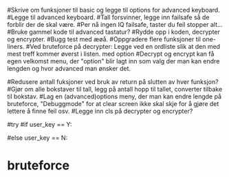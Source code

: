 


#Skrive om funksjoner til basic og legge til options for advanced keyboard.
#Legge til advanced keyboard.
#Tall forsvinner, legge inn failsafe så de forblir der de skal være.
#Per nå ingen IQ failsafe, taster du feil stopper alt...
#Bruke gammel kode til advanced tastatur?
#Rydde opp i koden, decrypter og encrypter.
#Bugg test med æøå. 
#Oppgradere flere funksjoner til one-liners.
#Ved bruteforce på decrypter: Legge ved en ordliste slik at den med mest treff kommer øverst i listen. med option 
#Decrypt og encrypt kan få egen velkomst menu, der "option" blir lagt inn som valg der man kan endre lengden og hvor advanced man ønsker det.



#Redusere antall fuksjoner ved bruk av return på slutten av hver funksjon?
#Gjør om alle bokstaver til tall, legg på antall hopp til tallet, converter tilbake til bokstav.
#Lag en (advanced)options meny, der man kan endre lengde på bruteforce, "Debuggmode" for at clear screen ikke skal skje for å gjøre det lettere å finne feil osv.
#Legge inn cls på decrypter og encrypter?


#try 
#if user_key == Y: 
	
#else user_key == N:
#    bruteforce
